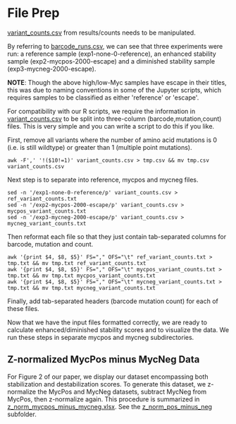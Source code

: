 # File Prep

[variant_counts.csv](https://github.com/Ortlund-Laboratory/SARS-CoV-2-Structure/blob/main/Raw%20Deep%20Mutational%20Scanning%20(DMS)%20Data/Workflow/results/counts/variant_counts.csv) from results/counts needs to be manipulated.

By referring to [barcode_runs.csv](https://github.com/Ortlund-Laboratory/SARS-CoV-2-Structure/blob/main/Raw%20Deep%20Mutational%20Scanning%20(DMS)%20Data/Workflow/data/barcode_runs.csv), we can see that three experiments were run: a reference sample (exp1-none-0-reference), an enhanced stability sample (exp2-mycpos-2000-escape) and a diminished stability sample (exp3-mycneg-2000-escape). 

**NOTE**: Though the above high/low-Myc samples have escape in their titles, this was due to naming conventions in some of the Jupyter scripts, which requires samples to be classified as either 'reference' or 'escape'.

For compatibility with our R scripts, we require the information in [variant_counts.csv](https://github.com/Ortlund-Laboratory/SARS-CoV-2-Structure/blob/main/Raw%20Deep%20Mutational%20Scanning%20(DMS)%20Data/Workflow/results/counts/variant_counts.csv) to be split into three-column (barcode,mutation,count) files. This is very simple and you can write a script to do this if you like.

First, remove all variants where the number of amino acid mutations is 0 (i.e. is still wildtype) or greater than 1 (multiple point mutations).

```
awk -F',' '!($10!=1)' variant_counts.csv > tmp.csv && mv tmp.csv variant_counts.csv
```
Next step is to separate into reference, mycpos and mycneg files.
```
sed -n '/exp1-none-0-reference/p' variant_counts.csv > ref_variant_counts.txt
sed -n '/exp2-mycpos-2000-escape/p' variant_counts.csv > mycpos_variant_counts.txt
sed -n '/exp3-mycneg-2000-escape/p' variant_counts.csv > mycneg_variant_counts.txt
```
Then reformat each file so that they just contain tab-separated columns for barcode, mutation and count.
```
awk '{print $4, $8, $5}' FS="," OFS="\t" ref_variant_counts.txt > tmp.txt && mv tmp.txt ref_variant_counts.txt
awk '{print $4, $8, $5}' FS="," OFS="\t" mycpos_variant_counts.txt > tmp.txt && mv tmp.txt mycpos_variant_counts.txt
awk '{print $4, $8, $5}' FS="," OFS="\t" mycneg_variant_counts.txt > tmp.txt && mv tmp.txt mycneg_variant_counts.txt
```
Finally, add tab-separated headers (barcode  mutation  count) for each of these files.

Now that we have the input files formatted correctly, we are ready to calculate enhanced/diminished stability scores and to visualize the data. We run these steps in separate mycpos and mycneg subdirectories.

## Z-normalized MycPos minus MycNeg Data

For Figure 2 of our paper, we display our dataset encompassing both stabilization and destabilization scores. To generate this dataset, we z-normalize the MycPos and MycNeg datasets, subtract MycNeg from MycPos, then z-normalize again. This procedure is summarized in [z_norm_mycpos_minus_mycneg.xlsx](https://github.com/Ortlund-Laboratory/SARS-CoV-2-Structure/blob/main/Raw%20Deep%20Mutational%20Scanning%20(DMS)%20Data/Workflow/scores_and_visualization/z_norm_pos_minus_neg/z_norm_mycpos_minus_mycneg.xlsx). See the [z_norm_pos_minus_neg](https://github.com/Ortlund-Laboratory/SARS-CoV-2-Structure/blob/main/Raw%20Deep%20Mutational%20Scanning%20(DMS)%20Data/Workflow/scores_and_visualization/z_norm_pos_minus_neg) subfolder.
